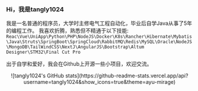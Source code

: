 ### Hi，我是tangly1024

我是一名普通的程序员，大学时主修电气工程自动化，毕业后自学Java从事了5年的编程工作。
我喜欢折腾，熟悉但不精通于以下技能:
`Reac\Vue\UniApp\Python\PHP\NodeJS\Docker\K8s\Rancher\Hibernate\Mybatis\Java\Struts\SpringBoot\SpringCloud\RabbitMQ\Redis\MySQL\Oracle\NodeJS\MongoDB\TailWindCSS\NextJ\AngularJS\Bootstrap\Altum Designer\STM32\Final Cut Pro`

出于自学和爱好，我会在Github上开源一些小项目，欢迎交流。

<div align="center">
![tangly1024's GitHub stats](https://github-readme-stats.vercel.app/api?username=tangly1024&show_icons=true&theme=ayu-mirage)
</div>
